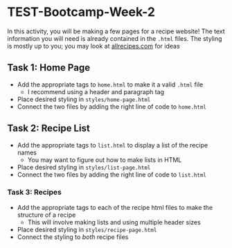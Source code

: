 # TEST-Bootcamp-Week-2
In this activity, you will be making a few pages for a recipe website! The text information you will need is already contained in the `.html` files. The styling is mostly up to you; you may look at [allrecipes.com](allrecipes.com) for ideas

## Task 1: Home Page
- Add the appropriate tags to `home.html` to make it a valid `.html` file
  - I recommend using a header and paragraph tag
- Place desired styling in `styles/home-page.html`
- Connect the two files by adding the right line of code to `home.html`

## Task 2: Recipe List
- Add the appropriate tags to `list.html` to display a list of the recipe names
  - You may want to figure out how to make lists in HTML
- Place desired styling in `styles/list-page.html`
- Connect the two files by adding the right line of code to `list.html`

### Task 3: Recipes
- Add the appropriate tags to each of the recipe html files to make the structure of a recipe
  - This will involve making lists and using multiple header sizes
- Place desired styling in `styles/recipe-page.html`
- Connect the styling to $both$ recipe files
